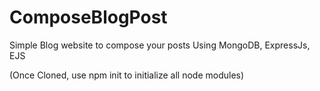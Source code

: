 # ComposeBlogPost
Simple Blog website to compose your posts Using MongoDB, ExpressJs, EJS

(Once Cloned, use npm init to initialize all node modules)
